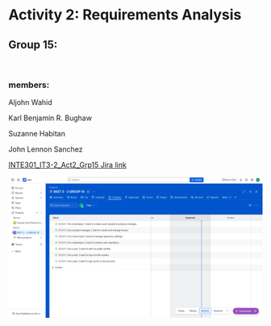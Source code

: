 # Activity 2: Requirements Analysis

## Group 15:
<br>

### members:

Aljohn Wahid

Karl Benjamin R. Bughaw

Suzanne Habitan

John Lennon Sanchez

[INTE301_IT3-2_Act2_Grp15 Jira link](https://foredu.atlassian.net/jira/core/projects/B32G1/timeline?atlOrigin=eyJpIjoiNDcyMWM0OGVjM2YzNGU0YjkwYzNlNTI0YzdlMmZjMzAiLCJwIjoiaiJ9)


![ACT-2](INTE301_IT3-2_Act2_Grp15.png)